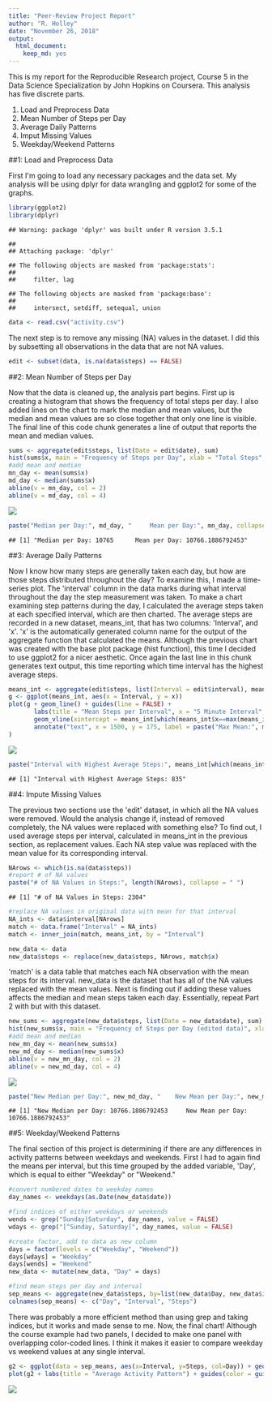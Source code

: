 ```yaml
---
title: "Peer-Review Project Report"
author: "R. Holley"
date: "November 26, 2018"
output: 
  html_document: 
    keep_md: yes
---
```




This is my report for the Reproducible Research project, Course 5 in the Data Science Specialization by John Hopkins on Coursera. This analysis has five discrete parts.

1. Load and Preprocess Data
2. Mean Number of Steps per Day
3. Average Daily Patterns
4. Imput Missing Values
5. Weekday/Weekend Patterns

##1: Load and Preprocess Data

First I'm going to load any necessary packages and the data set. My analysis will be using dplyr for data wrangling and ggplot2 for some of the graphs.


```r
library(ggplot2)
library(dplyr)
```

```
## Warning: package 'dplyr' was built under R version 3.5.1
```

```
## 
## Attaching package: 'dplyr'
```

```
## The following objects are masked from 'package:stats':
## 
##     filter, lag
```

```
## The following objects are masked from 'package:base':
## 
##     intersect, setdiff, setequal, union
```

```r
data <- read.csv("activity.csv")
```

The next step is to remove any missing (NA) values in the dataset. I did this by subsetting all observations in the data that are not NA values.



```r
edit <- subset(data, is.na(data$steps) == FALSE)
```

##2: Mean Number of Steps per Day

Now that the data is cleaned up, the analysis part begins. First up is creating a histogram that shows the frequency of total steps per day. I also added lines on the chart to mark the median and mean values, but the median and mean values are so close together that only one line is visible. The final line of this code chunk generates a line of output that reports the mean and median values.


```r
sums <- aggregate(edit$steps, list(Date = edit$date), sum)
hist(sums$x, main = "Frequency of Steps per Day", xlab = "Total Steps", ylab = "% Frequency", breaks = 10)
#add mean and median
mn_day <- mean(sums$x)
md_day <- median(sums$x)
abline(v = mn_day, col = 2)
abline(v = md_day, col = 4)
```

![](figs/fig-part2-1.png)<!-- -->

```r
paste("Median per Day:", md_day, "     Mean per Day:", mn_day, collapse = " ")
```

```
## [1] "Median per Day: 10765      Mean per Day: 10766.1886792453"
```
##3: Average Daily Patterns

Now I know how many steps are generally taken each day, but how are those steps distributed throughout the day? To examine this, I made a time-series plot. The 'interval' column in the data marks during what interval throughout the day the step measurement was taken. To make a chart examining step patterns during the day, I calculated the average steps taken at each specified interval, which are then charted. The average steps are recorded in a new dataset, means_int, that has two columns: 'Interval', and 'x'. 'x' is the automatically generated column name for the output of the aggregate function that calculated the means. Although the previous chart was created with the base plot package (hist function), this time I decided to use ggplot2 for a nicer aesthetic. Once again the last line in this chunk generates text output, this time reporting which time interval has the highest average steps.


```r
means_int <- aggregate(edit$steps, list(Interval = edit$interval), mean)
g <- ggplot(means_int, aes(x = Interval, y = x))
plot(g + geom_line() + guides(line = FALSE) +
       labs(title = "Mean Steps per Interval", x = "5 Minute Interval", y = "Mean Steps") +
       geom_vline(xintercept = means_int[which(means_int$x==max(means_int$x)), "Interval"], col = "yellow", size = 2, linetype = "dashed") + 
       annotate("text", x = 1500, y = 175, label = paste("Max Mean:", max(means_int$x), collapse = " "))
)
```

![](figs/fig-part3-1.png)<!-- -->

```r
paste("Interval with Highest Average Steps:", means_int[which(means_int$x==max(means_int$x)), 1], collapse = " ")
```

```
## [1] "Interval with Highest Average Steps: 835"
```
##4: Impute Missing Values

The previous two sections use the 'edit' dataset, in which all the NA values were removed. Would the analysis change if, instead of removed completely, the NA values were replaced with something else? To find out, I used average steps per interval, calculated in means_int in the previous section, as replacement values. Each NA step value was replaced with the mean value for its corresponding interval.


```r
NArows <- which(is.na(data$steps))
#report # of NA values
paste("# of NA Values in Steps:", length(NArows), collapse = " ")
```

```
## [1] "# of NA Values in Steps: 2304"
```

```r
#replace NA values in original data with mean for that interval    
NA_ints <- data$interval[NArows]
match <- data.frame("Interval" = NA_ints)
match <- inner_join(match, means_int, by = "Interval")

new_data <- data
new_data$steps <- replace(new_data$steps, NArows, match$x)
```

'match' is a data table that matches each NA observation with the mean steps for its interval. new_data is the dataset that has all of the NA values replaced with the mean values. Next is finding out if adding these values affects the median and mean steps taken each day. Essentially, repeat Part 2 with but with this dataset. 


```r
new_sums <- aggregate(new_data$steps, list(Date = new_data$date), sum)
hist(new_sums$x, main = "Frequency of Steps per Day (edited data)", xlab = "Total Steps", ylab = "% Frequency", breaks = 10)
#add mean and median
new_mn_day <- mean(new_sums$x)
new_md_day <- median(new_sums$x)
abline(v = new_mn_day, col = 2)
abline(v = new_md_day, col = 4)
```

![](figs/fig-part4.2-1.png)<!-- -->

```r
paste("New Median per Day:", new_md_day, "    New Mean per Day:", new_mn_day, collapse = " ")
```

```
## [1] "New Median per Day: 10766.1886792453     New Mean per Day: 10766.1886792453"
```


##5: Weekday/Weekend Patterns

The final section of this project is determining if there are any differences in activity patterns between weekdays and weekends. First I had to again find the means per interval, but this time grouped by the added variable, 'Day', which is equal to either "Weekday" or "Weekend." 


```r
#convert numbered dates to weekday names
day_names <- weekdays(as.Date(new_data$date))

#find indices of either weekdays or weekends
wends <- grep("Sunday|Saturday", day_names, value = FALSE)
wdays <- grep("[^Sunday, Saturday]", day_names, value = FALSE)

#create factor, add to data as new column
days = factor(levels = c("Weekday", "Weekend"))
days[wdays] = "Weekday"
days[wends] = "Weekend"
new_data <- mutate(new_data, "Day" = days)

#find mean steps per day and interval
sep_means <- aggregate(new_data$steps, by=list(new_data$Day, new_data$interval), mean)
colnames(sep_means) <- c("Day", "Interval", "Steps")
```

There was probably a more efficient method than using grep and taking indices, but it works and made sense to me. Now, the final chart! Although the course example had two panels, I decided to make one panel with overlapping color-coded lines. I think it makes it easier to compare weekday vs weekend values at any single interval.



```r
g2 <- ggplot(data = sep_means, aes(x=Interval, y=Steps, col=Day)) + geom_line()
plot(g2 + labs(title = "Average Activity Pattern") + guides(color = guide_legend(title = NULL)))
```

![](figs/fig-part5.2-1.png)<!-- -->




